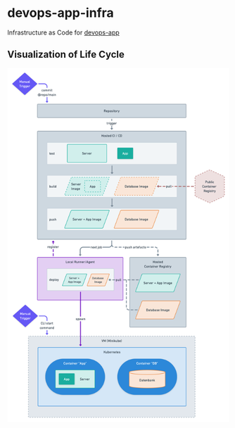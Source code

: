 # devops-app-infra
Infrastructure as Code for [devops-app](https://github.com/kelzenberg/devops-app)


## Visualization of Life Cycle
![Life cycle](./images/DevOps-WiSe2022@2x.png "Life cycle")